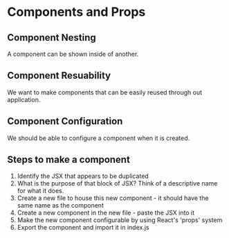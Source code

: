 # Components and Props

## Component Nesting

A component can be shown inside of another.

## Component Resuability

We want to make components that can be easily reused through out application.

## Component Configuration

We should be able to configure a component when it is created.

## Steps to make a component
1. Identify the JSX that appears to be duplicated
2. What is the purpose of that block of JSX? Think of a descriptive name for what it does.
3. Create a new file to house this new component - it should have the same name as the component
4. Create a new component in the new file - paste the JSX into it
5. Make the new component configurable by using React's 'props' system
6. Export the component and import it in index.js